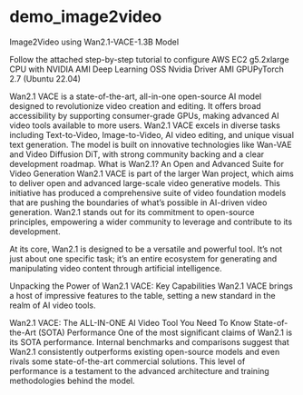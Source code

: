 # demo_image2video
Image2Video using Wan2.1-VACE-1.3B  Model 

Follow the attached step-by-step tutorial to configure AWS EC2 g5.2xlarge CPU with NVIDIA AMI Deep Learning OSS Nvidia Driver AMI GPUPyTorch 2.7 (Ubuntu 22.04)

Wan2.1 VACE is a state-of-the-art, all-in-one open-source AI model designed to revolutionize video creation and editing.
It offers broad accessibility by supporting consumer-grade  GPUs, making advanced AI video tools available to more users.
Wan2.1 VACE excels in diverse tasks including Text-to-Video, Image-to-Video, AI video editing, and unique visual text generation.
The model is built on innovative technologies like Wan-VAE and Video Diffusion DiT, with strong community backing and a clear development roadmap.
What is Wan2.1? An Open and Advanced Suite for Video Generation
Wan2.1 VACE is part of the larger Wan project, which aims to deliver open and advanced large-scale video generative models. This initiative has produced a comprehensive suite of video foundation models that are pushing the boundaries of what’s possible in AI-driven video generation. Wan2.1 stands out for its commitment to open-source principles, empowering a wider community to leverage and contribute to its development.

At its core, Wan2.1 is designed to be a versatile and powerful tool. It’s not just about one specific task; it’s an entire ecosystem for generating and manipulating video content through artificial intelligence.

Unpacking the Power of Wan2.1 VACE: Key Capabilities
Wan2.1 VACE brings a host of impressive features to the table, setting a new standard in the realm of AI video tools.

Wan2.1 VACE: The ALL-IN-ONE AI Video Tool You Need To Know
State-of-the-Art (SOTA) Performance
One of the most significant claims of Wan2.1 is its SOTA performance. Internal benchmarks and comparisons suggest that Wan2.1 consistently outperforms existing open-source models and even rivals some state-of-the-art commercial solutions. This level of performance is a testament to the advanced architecture and training methodologies behind the model.
